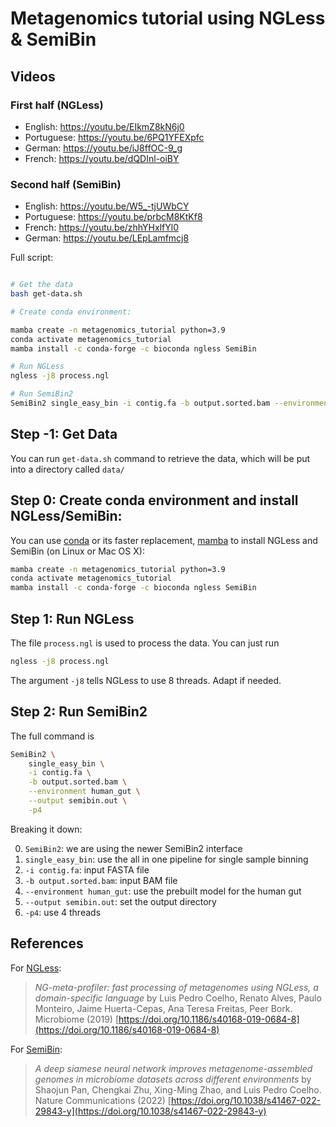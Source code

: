 # Metagenomics tutorial using NGLess & SemiBin

## Videos

### First half (NGLess)

- English: https://youtu.be/EIkmZ8kN6j0
- Portuguese: https://youtu.be/6PQ1YFEXpfc
- German: https://youtu.be/iJ8ffOC-9_g
- French: https://youtu.be/dQDInl-oiBY


### Second half (SemiBin)

- English: https://youtu.be/W5_-tjUWbCY
- Portuguese: https://youtu.be/prbcM8KtKf8
- French: https://youtu.be/zhhYHxlfYl0
- German: https://youtu.be/LEpLamfmcj8

Full script:

```bash

# Get the data
bash get-data.sh

# Create conda environment:

mamba create -n metagenomics_tutorial python=3.9
conda activate metagenomics_tutorial
mamba install -c conda-forge -c bioconda ngless SemiBin

# Run NGLess
ngless -j8 process.ngl

# Run SemiBin2
SemiBin2 single_easy_bin -i contig.fa -b output.sorted.bam --environment human_gut -p4 --output semibin.out

```

## Step -1: Get Data

You can run `get-data.sh` command to retrieve the data, which will be put into a directory called `data/`

## Step 0: Create conda environment and install NGLess/SemiBin:

You can use [conda](https://docs.conda.io/) or its faster replacement,
[mamba](https://mamba.readthedocs.io/) to install NGLess and SemiBin (on Linux
or Mac OS X):

```bash
mamba create -n metagenomics_tutorial python=3.9
conda activate metagenomics_tutorial
mamba install -c conda-forge -c bioconda ngless SemiBin
```

## Step 1: Run NGLess

The file `process.ngl` is used to process the data. You can just run

```bash
ngless -j8 process.ngl
```

The argument `-j8` tells NGLess to use 8 threads. Adapt if needed.

## Step 2: Run SemiBin2

The full command is

```bash
SemiBin2 \
    single_easy_bin \
    -i contig.fa \
    -b output.sorted.bam \
    --environment human_gut \
    --output semibin.out \
    -p4
```

Breaking it down:

0. `SemiBin2`: we are using the newer SemiBin2 interface
1. `single_easy_bin`: use the all in one pipeline for single sample binning
2. `-i contig.fa`: input FASTA file
3. `-b output.sorted.bam`: input BAM file
4. `--environment human_gut`: use the prebuilt model for the human gut
5. `--output semibin.out`: set the output directory
6. `-p4`: use 4 threads

## References

For [NGLess](https://ngless.embl.de):

> _NG-meta-profiler: fast processing of metagenomes using NGLess, a
> domain-specific language_ by Luis Pedro Coelho, Renato Alves, Paulo Monteiro,
> Jaime Huerta-Cepas, Ana Teresa Freitas, Peer Bork. Microbiome (2019)
> [https://doi.org/10.1186/s40168-019-0684-8](https://doi.org/10.1186/s40168-019-0684-8)

For [SemiBin](https://semibin.rtfd.io/):

> _A deep siamese neural network improves metagenome-assembled genomes in
> microbiome datasets across different environments_ by Shaojun Pan, Chengkai
> Zhu, Xing-Ming Zhao, and Luis Pedro Coelho. Nature Communications (2022)
> [https://doi.org/10.1038/s41467-022-29843-y](https://doi.org/10.1038/s41467-022-29843-y)

